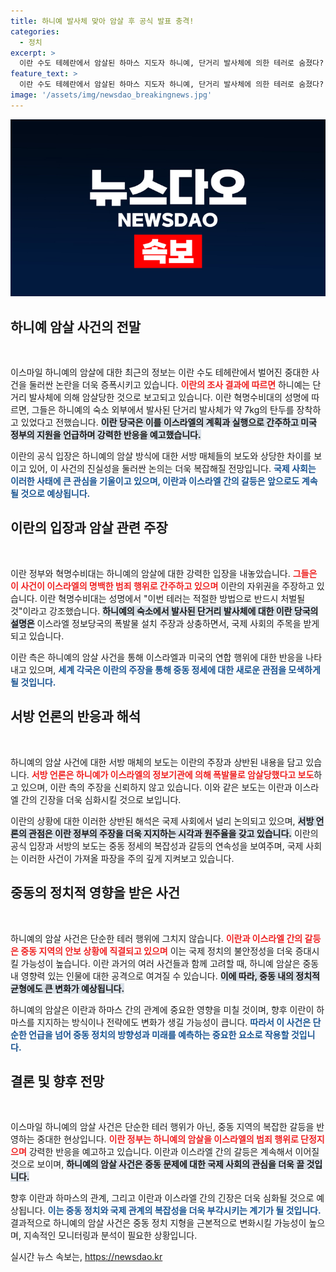 ```yaml
---
title: 하니예 발사체 맞아 암살 후 공식 발표 충격!
categories:
  - 정치
excerpt: >
  이란 수도 테헤란에서 암살된 하마스 지도자 하니예, 단거리 발사체에 의한 테러로 숨졌다? 이란 혁명수비대의 충격적인 주장과 서방 매체의 보도가 충돌하며 사건의 진상을 둘러싼 논란이 가열되고 있습니다!
feature_text: >
  이란 수도 테헤란에서 암살된 하마스 지도자 하니예, 단거리 발사체에 의한 테러로 숨졌다? 이란 혁명수비대의 충격적인 주장과 서방 매체의 보도가 충돌하며 사건의 진상을 둘러싼 논란이 가열되고 있습니다!
image: '/assets/img/newsdao_breakingnews.jpg'
---
```


<p><img src="/assets/img/newsdao_breakingnews.jpg" alt="implanttips 속보" /></p>

<h2 data-ke-size="size26">하니예 암살 사건의 전말</h2>

<p data-ke-size="size16">&nbsp;</p>

<p>이스마일 하니예의 암살에 대한 최근의 정보는 이란 수도 테헤란에서 벌어진 중대한 사건을 둘러싼 논란을 더욱 증폭시키고 있습니다. <b><span style="color: #ee2323;">이란의 조사 결과에 따르면</span></b> 하니예는 단거리 발사체에 의해 암살당한 것으로 보고되고 있습니다. 이란 혁명수비대의 성명에 따르면, 그들은 하니예의 숙소 외부에서 발사된 단거리 발사체가 약 7kg의 탄두를 장착하고 있었다고 전했습니다. <b><span style="background-color: #21538527;">이란 당국은 이를 이스라엘의 계획과 실행으로 간주하고 미국 정부의 지원을 언급하며 강력한 반응을 예고했습니다.</span></b> </p>

<p>이란의 공식 입장은 하니예의 암살 방식에 대한 서방 매체들의 보도와 상당한 차이를 보이고 있어, 이 사건의 진실성을 둘러싼 논의는 더욱 복잡해질 전망입니다. <b><span style="color: #1a5490;">국제 사회는 이러한 사태에 큰 관심을 기울이고 있으며, 이란과 이스라엘 간의 갈등은 앞으로도 계속될 것으로 예상됩니다.</span></b></p>

<h2 data-ke-size="size26">이란의 입장과 암살 관련 주장</h2>

<p data-ke-size="size16">&nbsp;</p>

<p>이란 정부와 혁명수비대는 하니예의 암살에 대한 강력한 입장을 내놓았습니다. <b><span style="color: #ee2323;">그들은 이 사건이 이스라엘의 명백한 범죄 행위로 간주하고 있으며</span></b> 이란의 자위권을 주장하고 있습니다. 이란 혁명수비대는 성명에서 "이번 테러는 적절한 방법으로 반드시 처벌될 것"이라고 강조했습니다. <b><span style="background-color: #21538527;">하니예의 숙소에서 발사된 단거리 발사체에 대한 이란 당국의 설명은</span></b> 이스라엘 정보당국의 폭발물 설치 주장과 상충하면서, 국제 사회의 주목을 받게 되고 있습니다.</p>

<p>이란 측은 하니예의 암살 사건을 통해 이스라엘과 미국의 연합 행위에 대한 반응을 나타내고 있으며, <b><span style="color: #1a5490;">세계 각국은 이란의 주장을 통해 중동 정세에 대한 새로운 관점을 모색하게 될 것입니다.</span></b></p>

<h2 data-ke-size="size26">서방 언론의 반응과 해석</h2>

<p data-ke-size="size16">&nbsp;</p>

<p>하니예의 암살 사건에 대한 서방 매체의 보도는 이란의 주장과 상반된 내용을 담고 있습니다. <b><span style="color: #ee2323;">서방 언론은 하니예가 이스라엘의 정보기관에 의해 폭발물로 암살당했다고 보도</span></b>하고 있으며, 이란 측의 주장을 신뢰하지 않고 있습니다. 이와 같은 보도는 이란과 이스라엘 간의 긴장을 더욱 심화시킬 것으로 보입니다.</p>

<p>이란의 상황에 대한 이러한 상반된 해석은 국제 사회에서 널리 논의되고 있으며, <b><span style="background-color: #21538527;">서방 언론의 관점은 이란 정부의 주장을 더욱 지지하는 시각과 원주율을 갖고 있습니다.</span></b> 이란의 공식 입장과 서방의 보도는 중동 정세의 복잡성과 갈등의 연속성을 보여주며, 국제 사회는 이러한 사건이 가져올 파장을 주의 깊게 지켜보고 있습니다.</p>

<h2 data-ke-size="size26">중동의 정치적 영향을 받은 사건</h2>

<p data-ke-size="size16">&nbsp;</p>

<p>하니예의 암살 사건은 단순한 테러 행위에 그치지 않습니다. <b><span style="color: #ee2323;">이란과 이스라엘 간의 갈등은 중동 지역의 안보 상황에 직결되고 있으며</span></b> 이는 국제 정치의 불안정성을 더욱 증대시킬 가능성이 높습니다. 이란 과거의 여러 사건들과 함께 고려할 때, 하니예 암살은 중동 내 영향력 있는 인물에 대한 공격으로 여겨질 수 있습니다. <b><span style="background-color: #21538527;">이에 따라, 중동 내의 정치적 균형에도 큰 변화가 예상됩니다.</span></b></p>

<p>하니예의 암살은 이란과 하마스 간의 관계에 중요한 영향을 미칠 것이며, 향후 이란이 하마스를 지지하는 방식이나 전략에도 변화가 생길 가능성이 큽니다. <b><span style="color: #1a5490;">따라서 이 사건은 단순한 언급을 넘어 중동 정치의 방향성과 미래를 예측하는 중요한 요소로 작용할 것입니다.</span></b></p>

<h2 data-ke-size="size26">결론 및 향후 전망</h2>

<p data-ke-size="size16">&nbsp;</p>

<p>이스마일 하니예의 암살 사건은 단순한 테러 행위가 아닌, 중동 지역의 복잡한 갈등을 반영하는 중대한 현상입니다. <b><span style="color: #ee2323;">이란 정부는 하니예의 암살을 이스라엘의 범죄 행위로 단정지으며</span></b> 강력한 반응을 예고하고 있습니다. 이란과 이스라엘 간의 갈등은 계속해서 이어질 것으로 보이며, <b><span style="background-color: #21538527;">하니예의 암살 사건은 중동 문제에 대한 국제 사회의 관심을 더욱 끌 것입니다.</span></b></p>

<p>향후 이란과 하마스의 관계, 그리고 이란과 이스라엘 간의 긴장은 더욱 심화될 것으로 예상됩니다. <b><span style="color: #1a5490;">이는 중동 정치와 국제 관계의 복잡성을 더욱 부각시키는 계기가 될 것입니다.</span></b> 결과적으로 하니예의 암살 사건은 중동 정치 지형을 근본적으로 변화시킬 가능성이 높으며, 지속적인 모니터링과 분석이 필요한 상황입니다.</p>
실시간 뉴스 속보는, <a href="https://newsdao.kr" rel="dofollow">https://newsdao.kr</a>


